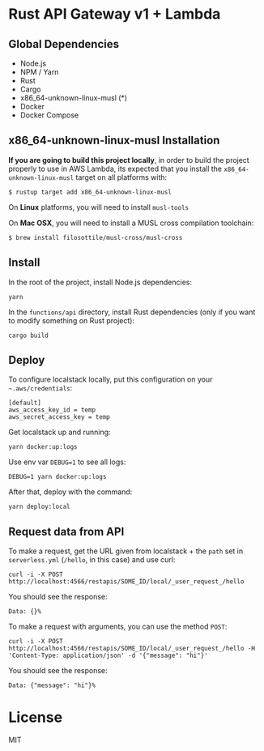 # Rust API Gateway v1 + Lambda

## Global Dependencies

- Node.js
- NPM / Yarn
- Rust
- Cargo
- x86_64-unknown-linux-musl (*)
- Docker
- Docker Compose

## x86_64-unknown-linux-musl Installation

**If you are going to build this project locally**, in order to build the project 
properly to use in AWS Lambda, its expected that you install the 
`x86_64-unknown-linux-musl` target on all platforms with:

```
$ rustup target add x86_64-unknown-linux-musl
```

On **Linux** platforms, you will need to install `musl-tools`

On **Mac OSX**, you will need to install a MUSL cross compilation toolchain:

```
$ brew install filosottile/musl-cross/musl-cross
```

## Install

In the root of the project, install Node.js dependencies:

```
yarn
```

In the `functions/api` directory, install Rust dependencies (only if you want to modify something on Rust project):

```
cargo build
```

## Deploy

To configure localstack locally, put this configuration on your `~.aws/credentials`:

```
[default]
aws_access_key_id = temp
aws_secret_access_key = temp
```

Get localstack up and running:

```
yarn docker:up:logs
```

Use env var `DEBUG=1` to see all logs:

```
DEBUG=1 yarn docker:up:logs
```

After that, deploy with the command:

```
yarn deploy:local
```

## Request data from API

To make a request, get the URL given from localstack + the `path` set in 
`serverless.yml` (`/hello`, in this case) and use curl:

```
curl -i -X POST http://localhost:4566/restapis/SOME_ID/local/_user_request_/hello
```

You should see the response:

```
Data: {}%
```

To make a request with arguments, you can use the method `POST`:

```
curl -i -X POST http://localhost:4566/restapis/SOME_ID/local/_user_request_/hello -H 'Content-Type: application/json' -d '{"message": "hi"}'
```

You should see the response:

```
Data: {"message": "hi"}%
```

# License

MIT
